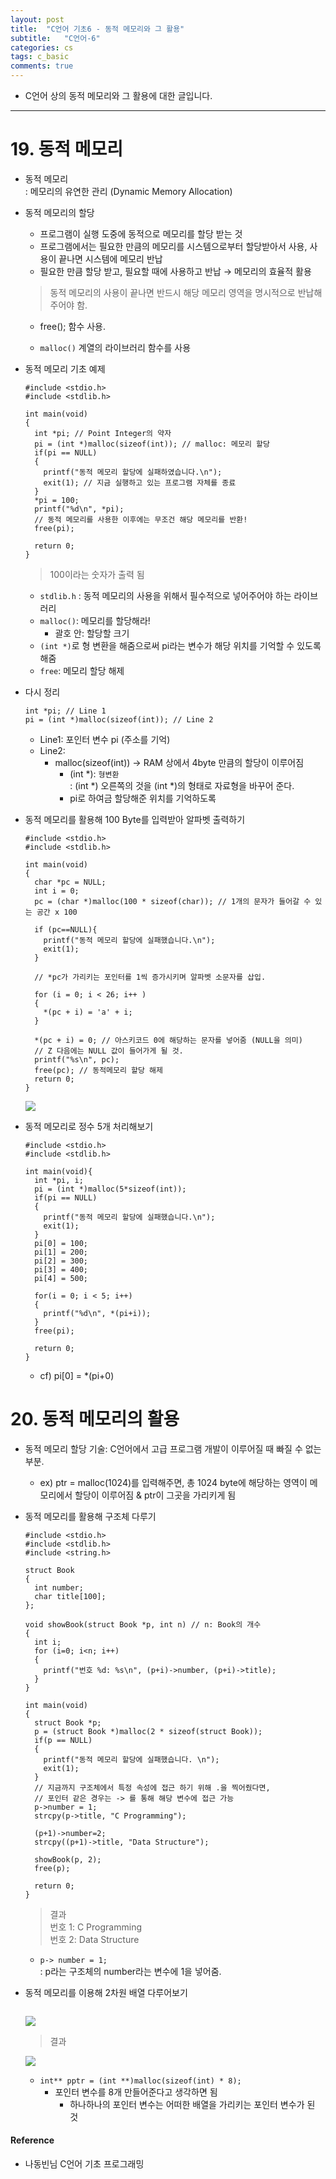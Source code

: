 ```yaml
---
layout: post
title:  "C언어 기초6 - 동적 메모리와 그 활용"
subtitle:   "C언어-6"
categories: cs
tags: c_basic
comments: true
---
```


- C언어 상의 동적 메모리와 그 활용에 대한 글입니다.  

---  

# 19. 동적 메모리  

- 동적 메모리  
  : 메모리의 유연한 관리 (Dynamic Memory Allocation)  

  
- 동적 메모리의 할당  
  - 프로그램이 실행 도중에 동적으로 메모리를 할당 받는 것  
  - 프로그램에서는 필요한 만큼의 메모리를 시스템으로부터 할당받아서 사용, 사용이 끝나면 시스템에 메모리 반납  
  - 필요한 만큼 할당 받고, 필요할 때에 사용하고 반납 → 메모리의 효율적 활용  
  
  > 동적 메모리의 사용이 끝나면 반드시 해당 메모리 영역을 명시적으로 반납해주어야 함.  
    - free(); 함수 사용.  
  
  - `malloc()` 계열의 라이브러리 함수를 사용  
  
  
- 동적 메모리 기초 예제  
  
  ```  
  #include <stdio.h>
  #include <stdlib.h>

  int main(void)
  {
    int *pi; // Point Integer의 약자  
    pi = (int *)malloc(sizeof(int)); // malloc: 메모리 할당   
    if(pi == NULL)
    {
      printf("동적 메모리 할당에 실패하였습니다.\n");	
      exit(1); // 지금 실행하고 있는 프로그램 자체를 종료  
    } 
    *pi = 100;
    printf("%d\n", *pi);
    // 동적 메모리를 사용한 이후에는 무조건 해당 메모리를 반환! 
    free(pi);

    return 0;
  }
  ```  
  
  > 100이라는 숫자가 출력 됨  
  
  - `stdlib.h` : 동적 메모리의 사용을 위해서 필수적으로 넣어주어야 하는 라이브러리  
  - `malloc()`: 메모리를 할당해라!  
    - 괄호 안: 할당할 크기  
  - `(int *)`로 형 변환을 해줌으로써 pi라는 변수가 해당 위치를 기억할 수 있도록 해줌  
  - `free`: 메모리 할당 해제  
  
- 다시 정리  
  
  ```  
  int *pi; // Line 1
  pi = (int *)malloc(sizeof(int)); // Line 2
  ```  
  
  - Line1: 포인터 변수 pi (주소를 기억)  
  - Line2:  
    - malloc(sizeof(int)) → RAM 상에서 4byte 만큼의 할당이 이루어짐  
      - (int *): `형변환`  
        : (int *) 오른쪽의 것을 (int *)의 형태로 자료형을 바꾸어 준다.  
      - pi로 하여금 할당해준 위치를 기억하도록  
      
- 동적 메모리를 활용해 100 Byte를 입력받아 알파벳 출력하기  

  ```  
  #include <stdio.h>
  #include <stdlib.h>

  int main(void)
  {
    char *pc = NULL;
    int i = 0;
    pc = (char *)malloc(100 * sizeof(char)); // 1개의 문자가 들어갈 수 있는 공간 x 100 

    if (pc==NULL){
      printf("동적 메모리 할당에 실패했습니다.\n");
      exit(1);
    }

    // *pc가 가리키는 포인터를 1씩 증가시키며 알파벳 소문자를 삽입.  

    for (i = 0; i < 26; i++ )
    {
      *(pc + i) = 'a' + i;
    }

    *(pc + i) = 0; // 아스키코드 0에 해당하는 문자를 넣어줌 (NULL을 의미)   
    // Z 다음에는 NULL 값이 들어가게 될 것.  
    printf("%s\n", pc);  
    free(pc); // 동적메모리 할당 해제  
    return 0; 
  }
  ```  
  
  ![](http://drive.google.com/uc?export=view&id=1y3iYisPbJuqIeKWpB7LWpLkL8DrruD-8)  
        
        
- 동적 메모리로 정수 5개 처리해보기  

  ```  
  #include <stdio.h>
  #include <stdlib.h>

  int main(void){
    int *pi, i; 
    pi = (int *)malloc(5*sizeof(int));
    if(pi == NULL)
    {
      printf("동적 메모리 할당에 실패했습니다.\n");
      exit(1);	
    }
    pi[0] = 100;
    pi[1] = 200;
    pi[2] = 300;
    pi[3] = 400;
    pi[4] = 500;

    for(i = 0; i < 5; i++)
    {
      printf("%d\n", *(pi+i));
    }
    free(pi);

    return 0;
  }
  ```  
  
  - cf) pi[0] = *(pi+0)  
  
# 20. 동적 메모리의 활용  
- 동적 메모리 할당 기술: C언어에서 고급 프로그램 개발이 이루어질 때 빠질 수 없는 부분.  
  - ex) ptr = malloc(1024)를 입력해주면, 총 1024 byte에 해당하는 영역이 메모리에서 할당이 이루어짐 & ptr이 그곳을 가리키게 됨  
  
- 동적 메모리를 활용해 구조체 다루기  

  ```  
  #include <stdio.h>
  #include <stdlib.h>
  #include <string.h>

  struct Book
  {
    int number;
    char title[100];
  };

  void showBook(struct Book *p, int n) // n: Book의 개수  
  {
    int i;
    for (i=0; i<n; i++)
    {
      printf("번호 %d: %s\n", (p+i)->number, (p+i)->title);	
    }
  }

  int main(void)
  {
    struct Book *p;
    p = (struct Book *)malloc(2 * sizeof(struct Book));
    if(p == NULL)
    {
      printf("동적 메모리 할당에 실패했습니다. \n");
      exit(1);
    }
    // 지금까지 구조체에서 특정 속성에 접근 하기 위해 .을 찍어줬다면, 
    // 포인터 같은 경우는 -> 를 통해 해당 변수에 접근 가능 
    p->number = 1;
    strcpy(p->title, "C Programming"); 

    (p+1)->number=2;
    strcpy((p+1)->title, "Data Structure"); 

    showBook(p, 2);
    free(p);

    return 0;
  } 
  ```  
  
  > 결과  
    번호 1: C Programming  
    번호 2: Data Structure  
 
  - `p-> number = 1;`  
    : p라는 구조체의 number라는 변수에 1을 넣어줌.  
    
- 동적 메모리를 이용해 2차원 배열 다루어보기  

  ```  
  
  ```  
  
  ![](*http://drive.google.com/uc?export=view&id=1GFmzOkdnN9X850x9G8bsg8xD4MNI76eX)  
  
  > 결과  
  
  ![](http://drive.google.com/uc?export=view&id=1D7liNEWH7glSWaHcD0GtHslcZAubsYiU)  
  
  
  - `int** pptr = (int **)malloc(sizeof(int) * 8);`  
    - 포인터 변수를 8개 만들어준다고 생각하면 됨  
      - 하나하나의 포인터 변수는 어떠한 배열을 가리키는 포인터 변수가 된 것  
      
      
#### Reference  
- 나동빈님 C언어 기초 프로그래밍  
